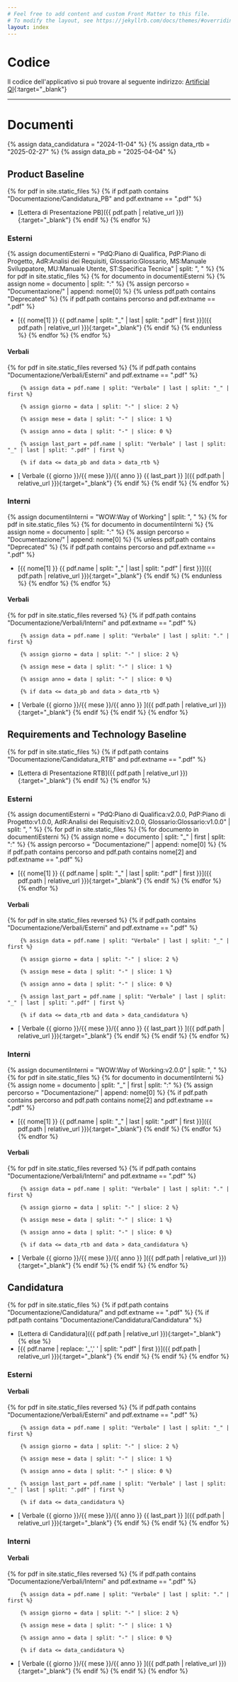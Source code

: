 ```yaml
---
# Feel free to add content and custom Front Matter to this file.
# To modify the layout, see https://jekyllrb.com/docs/themes/#overriding-theme-defaults
layout: index
---
```


# Codice

<span class="codice">Il codice dell'applicativo si può trovare al seguente indirizzo: [Artificial QI](https://github.com/Rod2Cod/SWE/tree/master/Artificial_QI){:target="_blank"}<span>

---

# Documenti

{% assign data_candidatura = "2024-11-04" %}
{% assign data_rtb = "2025-02-27" %}
{% assign data_pb = "2025-04-04" %}

## Product Baseline
{% for pdf in site.static_files %}
    {% if pdf.path contains "Documentazione/Candidatura_PB" and pdf.extname == ".pdf" %}
- [Lettera di Presentazione PB]({{ pdf.path | relative_url }}){:target="_blank"}
    {% endif %}
{% endfor %}

### Esterni
<!--  così vado a prendermi i file pdf in PdQ, PdP, AdR e Glossario -->
{% assign documentiEsterni = "PdQ:Piano di Qualifica, PdP:Piano di Progetto, AdR:Analisi dei Requisiti, Glossario:Glossario, MS:Manuale Sviluppatore, MU:Manuale Utente, ST:Specifica Tecnica" | split: ", " %}
{% for pdf in site.static_files %}
    {% for documento in documentiEsterni %}
        {% assign nome = documento | split: ":" %}
        {% assign percorso = "Documentazione/" | append: nome[0] %}
        {% unless pdf.path contains "Deprecated" %}
            {% if pdf.path contains percorso and pdf.extname == ".pdf" %}
- [{{ nome[1] }} <span class="version">{{ pdf.name | split: "_" | last | split: ".pdf" | first }}</span>]({{ pdf.path | relative_url }}){:target="_blank"}
            {% endif %}
        {% endunless %}
    {% endfor %}
{% endfor %}

#### Verbali
<!--  così vado a prendermi i file pdf in Verbali/Esterni -->
{% for pdf in site.static_files reversed %}
    {% if pdf.path contains "Documentazione/Verbali/Esterni" and pdf.extname == ".pdf" %}

        {% assign data = pdf.name | split: "Verbale" | last | split: "_" | first %}

        {% assign giorno = data | split: "-" | slice: 2 %}

        {% assign mese = data | split: "-" | slice: 1 %}

        {% assign anno = data | split: "-" | slice: 0 %}

        {% assign last_part = pdf.name | split: "Verbale" | last | split: "_" | last | split: ".pdf" | first %}

        {% if data <= data_pb and data > data_rtb %}

- [ Verbale {{ giorno }}/{{ mese }}/{{ anno }} {{ last_part }} ]({{ pdf.path | relative_url }}){:target="_blank"}
        {% endif %}
    {% endif %}
{% endfor %}

### Interni
<!--  così vado a prendermi i file pdf in WoW,... -->
{% assign documentiInterni = "WOW:Way of Working" | split: ", " %}
{% for pdf in site.static_files %}
    {% for documento in documentiInterni %}
        {% assign nome = documento | split: ":" %}
        {% assign percorso = "Documentazione/" | append: nome[0] %}
        {% unless pdf.path contains "Deprecated" %}
            {% if pdf.path contains percorso and pdf.extname == ".pdf" %}
- [{{ nome[1] }} <span class="version">{{ pdf.name | split: "_" | last | split: ".pdf" | first }}</span>]({{ pdf.path | relative_url }}){:target="_blank"}
            {% endif %}
        {% endunless %}
    {% endfor %}
{% endfor %}

#### Verbali
<!--  così vado a prendermi i file pdf in Verbali/Interni -->
{% for pdf in site.static_files reversed %}
    {% if pdf.path contains "Documentazione/Verbali/Interni" and pdf.extname == ".pdf" %}

        {% assign data = pdf.name | split: "Verbale" | last | split: "." | first %}

        {% assign giorno = data | split: "-" | slice: 2 %}

        {% assign mese = data | split: "-" | slice: 1 %}

        {% assign anno = data | split: "-" | slice: 0 %}

        {% if data <= data_pb and data > data_rtb %}

- [ Verbale {{ giorno }}/{{ mese }}/{{ anno }} ]({{ pdf.path | relative_url }}){:target="_blank"}
        {% endif %}
    {% endif %}
{% endfor %}

## Requirements and Technology Baseline
{% for pdf in site.static_files %}
    {% if pdf.path contains "Documentazione/Candidatura_RTB" and pdf.extname == ".pdf" %}
- [Lettera di Presentazione RTB]({{ pdf.path | relative_url }}){:target="_blank"}
    {% endif %}
{% endfor %}

### Esterni
<!--  così vado a prendermi i file pdf in PdQ, PdP, AdR e Glossario -->
{% assign documentiEsterni = "PdQ:Piano di Qualifica:v2.0.0, PdP:Piano di Progetto:v1.0.0, AdR:Analisi dei Requisiti:v2.0.0, Glossario:Glossario:v1.0.0" | split: ", " %}
{% for pdf in site.static_files %}
    {% for documento in documentiEsterni %}
        {% assign nome = documento | split: "_" | first | split: ":" %}
        {% assign percorso = "Documentazione/" | append: nome[0] %}
        {% if pdf.path contains percorso and pdf.path contains nome[2] and pdf.extname == ".pdf" %}
- [{{ nome[1] }} <span class="version">{{ pdf.name | split: "_" | last | split: ".pdf" | first }}</span>]({{ pdf.path | relative_url }}){:target="_blank"}
        {% endif %}
    {% endfor %}
{% endfor %}


#### Verbali
<!--  così vado a prendermi i file pdf in Verbali/Esterni -->
{% for pdf in site.static_files reversed %}
    {% if pdf.path contains "Documentazione/Verbali/Esterni" and pdf.extname == ".pdf" %}

        {% assign data = pdf.name | split: "Verbale" | last | split: "_" | first %}

        {% assign giorno = data | split: "-" | slice: 2 %}

        {% assign mese = data | split: "-" | slice: 1 %}

        {% assign anno = data | split: "-" | slice: 0 %}

        {% assign last_part = pdf.name | split: "Verbale" | last | split: "_" | last | split: ".pdf" | first %}

        {% if data <= data_rtb and data > data_candidatura %}

- [ Verbale {{ giorno }}/{{ mese }}/{{ anno }} {{ last_part }} ]({{ pdf.path | relative_url }}){:target="_blank"}
        {% endif %}
    {% endif %}
{% endfor %}

### Interni
<!--  così vado a prendermi i file pdf in WoW,.. -->
{% assign documentiInterni = "WOW:Way of Working:v2.0.0" | split: ", " %}
{% for pdf in site.static_files %}
    {% for documento in documentiInterni %}
        {% assign nome = documento | split: "_" | first | split: ":" %}
        {% assign percorso = "Documentazione/" | append: nome[0] %}
        {% if pdf.path contains percorso and pdf.path contains nome[2] and pdf.extname == ".pdf" %}
- [{{ nome[1] }} <span class="version">{{ pdf.name | split: "_" | last | split: ".pdf" | first }}</span>]({{ pdf.path | relative_url }}){:target="_blank"}
        {% endif %}
    {% endfor %}
{% endfor %}

#### Verbali
<!--  così vado a prendermi i file pdf in Verbali/Interni -->
{% for pdf in site.static_files reversed %}
    {% if pdf.path contains "Documentazione/Verbali/Interni" and pdf.extname == ".pdf" %}

        {% assign data = pdf.name | split: "Verbale" | last | split: "." | first %}

        {% assign giorno = data | split: "-" | slice: 2 %}

        {% assign mese = data | split: "-" | slice: 1 %}

        {% assign anno = data | split: "-" | slice: 0 %}

        {% if data <= data_rtb and data > data_candidatura %}

- [ Verbale {{ giorno }}/{{ mese }}/{{ anno }} ]({{ pdf.path | relative_url }}){:target="_blank"}
        {% endif %}
    {% endif %}
{% endfor %}

## Candidatura
<!-- così vado a prendermi i file pdf in Candidatura -->
{% for pdf in site.static_files %}
    {% if pdf.path contains "Documentazione/Candidatura/" and pdf.extname == ".pdf" %}
        {% if pdf.path contains "Documentazione/Candidatura/Candidatura" %}
- [Lettera di Candidatura]({{ pdf.path | relative_url }}){:target="_blank"}
        {% else %}
- [{{ pdf.name | replace: '_',' ' | split: ".pdf" | first }}]({{ pdf.path | relative_url }}){:target="_blank"}
        {% endif %}
    {% endif %}
{% endfor %}

### Esterni
#### Verbali
<!--  così vado a prendermi i file pdf in Verbali/Esterni -->
{% for pdf in site.static_files reversed %}
    {% if pdf.path contains "Documentazione/Verbali/Esterni" and pdf.extname == ".pdf" %}

        {% assign data = pdf.name | split: "Verbale" | last | split: "_" | first %}

        {% assign giorno = data | split: "-" | slice: 2 %}

        {% assign mese = data | split: "-" | slice: 1 %}

        {% assign anno = data | split: "-" | slice: 0 %}

        {% assign last_part = pdf.name | split: "Verbale" | last | split: "_" | last | split: ".pdf" | first %}

        {% if data <= data_candidatura %}

- [ Verbale {{ giorno }}/{{ mese }}/{{ anno }} {{ last_part }} ]({{ pdf.path | relative_url }}){:target="_blank"}
        {% endif %}
    {% endif %}
{% endfor %}

### Interni
#### Verbali
<!--  così vado a prendermi i file pdf in Verbali/Interni -->
{% for pdf in site.static_files reversed %}
    {% if pdf.path contains "Documentazione/Verbali/Interni" and pdf.extname == ".pdf" %}

        {% assign data = pdf.name | split: "Verbale" | last | split: "." | first %}

        {% assign giorno = data | split: "-" | slice: 2 %}

        {% assign mese = data | split: "-" | slice: 1 %}

        {% assign anno = data | split: "-" | slice: 0 %}

        {% if data <= data_candidatura %}

- [ Verbale {{ giorno }}/{{ mese }}/{{ anno }} ]({{ pdf.path | relative_url }}){:target="_blank"}
        {% endif %}
    {% endif %}
{% endfor %}